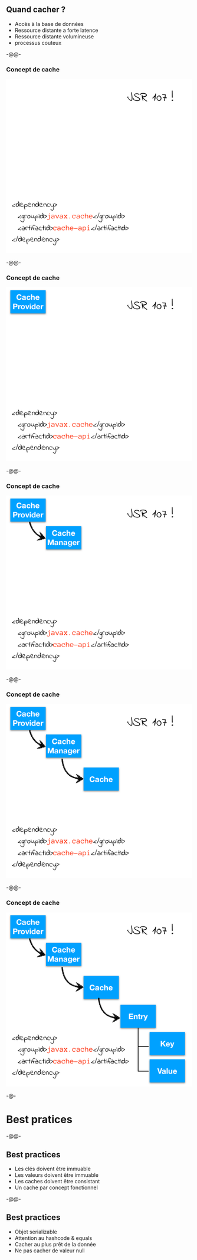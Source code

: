 ## Quand cacher ? <!-- .slide: data-background="./images/Wile_E_Coyote_09.png" data-background-size="20%" data-background-position="right bottom" -->

* Accès à la base de données <!-- .element: class="fragment" -->
* Ressource distante a forte latence <!-- .element: class="fragment" -->
* Ressource distante volumineuse <!-- .element: class="fragment" -->
* processus couteux <!-- .element: class="fragment" -->

-@@-

### Concept de cache <!-- .slide: data-background="./images/bunny_01.png" data-background-size="20%" data-background-position="left bottom" -->

![](images/cache-concept-00.png)

-@@-

### Concept de cache <!-- .slide: data-background="./images/bunny_01.png" data-background-size="20%" data-background-position="left bottom" -->

![](images/cache-concept-01.png)

-@@-

### Concept de cache <!-- .slide: data-background="./images/bunny_01.png" data-background-size="20%" data-background-position="left bottom" -->

![](images/cache-concept-02.png)

-@@-

### Concept de cache <!-- .slide: data-background="./images/bunny_01.png" data-background-size="20%" data-background-position="left bottom" -->

![](images/cache-concept-03.png)

-@@-

### Concept de cache <!-- .slide: data-background="./images/bunny_01.png" data-background-size="20%" data-background-position="left bottom" -->

![](images/cache-concept-04.png)

-@-

# Best pratices

-@@-
<!-- .slide: data-background="./images/Wile_E_Coyote_03.png" data-background-size="15%" data-background-position="left bottom" -->
## Best practices

* Les clés doivent être immuable <!-- .element: class="fragment" -->
* Les valeurs doivent être immuable <!-- .element: class="fragment" -->
* Les caches doivent être consistant <!-- .element: class="fragment" -->
* Un cache par concept fonctionnel <!-- .element: class="fragment" -->

-@@-
<!-- .slide: data-background="./images/Wile_E_Coyote_03.png" data-background-size="15%" data-background-position="left bottom" -->
## Best practices

* Objet serializable <!-- .element: class="fragment" -->
* Attention au hashcode & equals <!-- .element: class="fragment" -->
* Cacher au plus prêt de la donnée <!-- .element: class="fragment" -->
* Ne pas cacher de valeur null <!-- .element: class="fragment" -->

